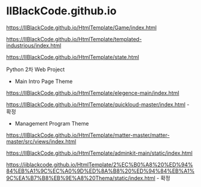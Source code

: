 # IIBlackCode.github.io


https://IIBlackCode.github.io/HtmlTemplate/Game/index.html

https://IIBlackCode.github.io/HtmlTemplate/templated-industrious/index.html

https://IIBlackCode.github.io/HtmlTemplate/state.html



Python 2차 Web Project

  - Main Intro Page Theme

https://IIBlackCode.github.io/HtmlTemplate/elegence-main/index.html

https://IIBlackCode.github.io/HtmlTemplate/quickloud-master/index.html - 확정

  - Management Program Theme

https://IIBlackCode.github.io/HtmlTemplate/matter-master/matter-master/src/views/index.html

https://IIBlackCode.github.io/HtmlTemplate/adminkit-main/static/index.html

https://iiblackcode.github.io/HtmlTemplate/2%EC%B0%A8%20%ED%94%84%EB%A1%9C%EC%A0%9D%ED%8A%B8%20%ED%94%84%EB%A1%9C%EA%B7%B8%EB%9E%A8%20Thema/static/index.html - 확정

